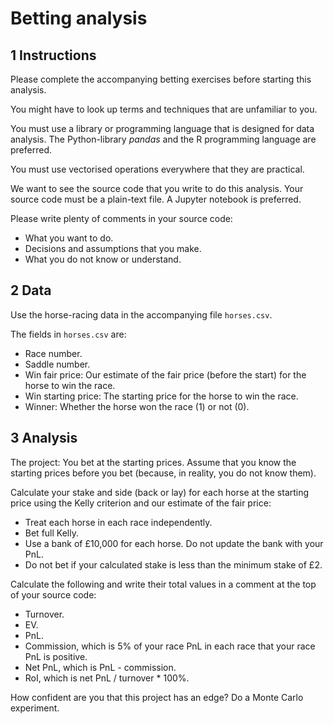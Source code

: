 Betting analysis
================


1 Instructions
--------------

Please complete the accompanying betting exercises before starting this analysis.

You might have to look up terms and techniques that are unfamiliar to you.

You must use a library or programming language that is designed for data analysis. The Python-library *pandas* and the R programming language are preferred.

You must use vectorised operations everywhere that they are practical.

We want to see the source code that you write to do this analysis. Your source code must be a plain-text file. A Jupyter notebook is preferred.

Please write plenty of comments in your source code:
* What you want to do.
* Decisions and assumptions that you make.
* What you do not know or understand.


2 Data
------

Use the horse-racing data in the accompanying file `horses.csv`.

The fields in `horses.csv` are:
* Race number.
* Saddle number.
* Win fair price: Our estimate of the fair price (before the start) for the horse to win the race.
* Win starting price: The starting price for the horse to win the race.
* Winner: Whether the horse won the race (1) or not (0).


3 Analysis
----------

The project: You bet at the starting prices. Assume that you know the starting prices before you bet (because, in reality, you do not know them).

Calculate your stake and side (back or lay) for each horse at the starting price using the Kelly criterion and our estimate of the fair price:
* Treat each horse in each race independently.
* Bet full Kelly.
* Use a bank of £10,000 for each horse. Do not update the bank with your PnL.
* Do not bet if your calculated stake is less than the minimum stake of £2.

Calculate the following and write their total values in a comment at the top of your source code:
* Turnover.
* EV.
* PnL.
* Commission, which is 5% of your race PnL in each race that your race PnL is positive.
* Net PnL, which is PnL - commission.
* RoI, which is net PnL / turnover * 100%.

How confident are you that this project has an edge? Do a Monte Carlo experiment.
